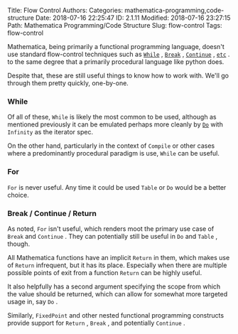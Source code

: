 Title: Flow Control
Authors: 
Categories: mathematica-programming,code-structure
Date: 2018-07-16 22:25:47
ID: 2.1.11
Modified: 2018-07-16 23:27:15
Path: Mathematica Programming/Code Structure
Slug: flow-control
Tags: flow-control

Mathematica, being primarily a functional programming language, doesn't use standard flow-control techniques such as  [```While```](https://reference.wolfram.com/language/ref/While.html) ,  [```Break```](https://reference.wolfram.com/language/ref/Break.html) ,  [```Continue```](https://reference.wolfram.com/language/ref/Continue.html) ,  [```etc```](https://reference.wolfram.com/language/guide/FlowControl.html) . to the same degree that a primarily procedural language like python does.

Despite that, these are still useful things to know how to work with. We'll go through them pretty quickly, one-by-one.

### While

Of all of these,  ```While```  is likely the most common to be used, although as mentioned previously it can be emulated perhaps more cleanly by  [```Do```](https://reference.wolfram.com/language/ref/Do.html)  with  ```Infinity```  as the iterator spec.

On the other hand, particularly in the context of  ```Compile```  or other cases where a predominantly procedural paradigm is use,  ```While```  can be useful.

### For

```For```  is never useful. Any time it could be used  ```Table```  or  ```Do```  would be a better choice.

### Break / Continue / Return

As noted,  ```For```  isn't useful, which renders moot the primary use case of  ```Break```  and  ```Continue``` .  They can potentially still be useful in  ```Do```  and  ```Table``` , though.

All Mathematica functions have an implicit  ```Return```  in them, which makes use of  ```Return```  infrequent, but it has its place. Especially when there are multiple possible points of exit from a function  ```Return```  can be highly useful.

It also helpfully has a second argument specifying the scope from which the value should be returned, which can allow for somewhat more targeted usage in, say  ```Do``` .

Similarly,  ```FixedPoint```  and other nested functional programming constructs provide support for  ```Return``` ,  ```Break``` , and potentially  ```Continue``` .